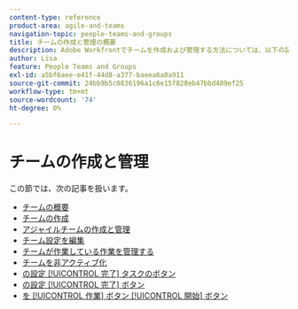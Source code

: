 ```yaml
---
content-type: reference
product-area: agile-and-teams
navigation-topic: people-teams-and-groups
title: チームの作成と管理の概要
description: Adobe Workfrontでチームを作成および管理する方法については、以下の記事を参照してください。
author: Lisa
feature: People Teams and Groups
exl-id: a5bf6aee-e41f-44d8-a377-baeea6a0a911
source-git-commit: 24bb9b5c0836196a1c6e15f828eb47bbd489ef25
workflow-type: tm+mt
source-wordcount: '74'
ht-degree: 0%

---
```


# チームの作成と管理

この節では、次の記事を扱います。

* [チームの概要](../../people-teams-and-groups/create-and-manage-teams/teams-overview.md)
* [チームの作成](../../people-teams-and-groups/create-and-manage-teams/create-a-team.md)
* [アジャイルチームの作成と管理](../../people-teams-and-groups/create-and-manage-teams/create-and-manage-agile-teams.md)
* [チーム設定を編集](../../people-teams-and-groups/create-and-manage-teams/edit-team-settings.md)
* [チームが作業している作業を管理する](../../people-teams-and-groups/create-and-manage-teams/manage-what-your-team-is-working-on.md)
* [チームを非アクティブ化](../../people-teams-and-groups/create-and-manage-teams/deactivate-a-team.md)
* [の設定 [!UICONTROL 完了] タスクのボタン](../../people-teams-and-groups/create-and-manage-teams/configure-the-done-button-for-tasks.md)
* [の設定 [!UICONTROL 完了] ボタン](../../people-teams-and-groups/create-and-manage-teams/configure-the-done-button-for-issues.md)
* [を [!UICONTROL 作業] ボタン [!UICONTROL 開始] ボタン](../../people-teams-and-groups/create-and-manage-teams/work-on-it-button-to-start-button.md)
